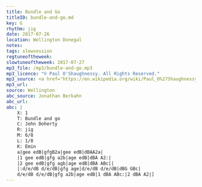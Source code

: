 ```yaml
---
title: Bundle and Go
titleID: bundle-and-go.md
key: G
rhythm: jig
date: 2017-07-26
location: Wellington Donegal
notes:
tags: slowsession
regtuneoftheweek:
slowtuneoftheweek: 2017-07-27
mp3_file: /mp3/bundle-and-go.mp3
mp3_licence: "© Paul O'Shaughnessy. All Rights Reserved."
mp3_source: <a href="https://en.wikipedia.org/wiki/Paul_O%27Shaughnessy_(musician)">Paul O'Shaughnessy @ Ceol na Coille 2017</a>
mp3_url:
source: Wellington
abc_source: Jonathan Berkahn
abc_url:
abc: |
    X: 1
    T: Bundle and go
    C: John Doherty
    R: jig
    M: 6/8
    L: 1/8
    K: Emin
    a|gee edB|gfgB2a|gee edB|dBAA2a|
    |1 gee edB|gfg a2b|age edB|dBA A2:|
    |2 gee edB|gfg agb|age edB|dBA ABc||
    |:d/e/dB d/e/dB|gfg age|d/e/dB d/e/dB|dBG GBc|
    d/e/dB d/e/dB|gfg a2b|age edB|1 dBA ABc:|2 dBA A2|]
---
```

